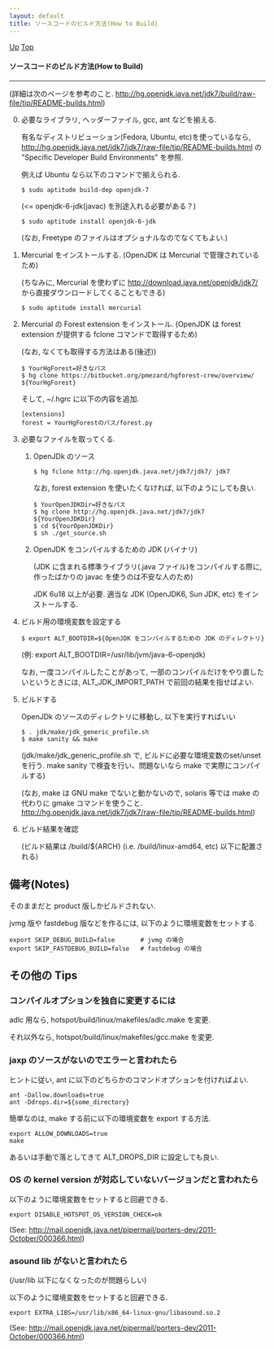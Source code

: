 ```yaml
---
layout: default
title: ソースコードのビルド方法(How to Build)
---
```

[Up](no3yhpM-MW.html) [Top](../index.html)

#### ソースコードのビルド方法(How to Build)

--- 
(詳細は次のページを参考のこと.
 <http://hg.openjdk.java.net/jdk7/build/raw-file/tip/README-builds.html>)

0. 必要なライブラリ, ヘッダーファイル, gcc, ant などを揃える.

   有名なディストリビューション(Fedora, Ubuntu, etc)を使っているなら,
   <http://hg.openjdk.java.net/jdk7/jdk7/raw-file/tip/README-builds.html> の
   "Specific Developer Build Environments" を参照.

   例えば Ubuntu なら以下のコマンドで揃えられる.
   
   ```
   $ sudo aptitude build-dep openjdk-7
   ```

   (<= openjdk-6-jdk(javac) を別途入れる必要がある？)
   
   ```
   $ sudo aptitude install openjdk-6-jdk
   ```

   (なお, Freetype のファイルはオプショナルなのでなくてもよい.)

1. Mercurial をインストールする. (OpenJDK は Mercurial で管理されているため)

   (ちなみに, Mercurial を使わずに <http://download.java.net/openjdk/jdk7/> から直接ダウンロードしてくることもできる)

   ```
   $ sudo aptitude install mercurial
   ```

2. Mercurial の Forest extension をインストール. (OpenJDK は forest extension が提供する fclone コマンドで取得するため)

   (なお, なくても取得する方法はある(後述))
   
   ```
   $ YourHgForest=好きなパス
   $ hg clone https://bitbucket.org/pmezard/hgforest-crew/overview/ ${YourHgForest}
   ```

   そして, ~/.hgrc に以下の内容を追加.
   
   ```
   [extensions]
   forest = YourHgForestのパス/forest.py
   ```

3. 必要なファイルを取ってくる.

   1. OpenJDk のソース
      
      ```
      $ hg fclone http://hg.openjdk.java.net/jdk7/jdk7/ jdk7
      ```

      なお, forest extension を使いたくなければ, 以下のようにしても良い.

      ```
      $ YourOpenJDKDir=好きなパス
      $ hg clone http://hg.openjdk.java.net/jdk7/jdk7 ${YourOpenJDKDir}
      $ cd ${YourOpenJDKDir}
      $ sh ./get_source.sh
      ```

   2. OpenJDK をコンパイルするための JDK (バイナリ)

      (JDK に含まれる標準ライブラリ(.java ファイル)をコンパイルする際に, 作ったばかりの javac を使うのは不安な人のため)

      JDK 6u18 以上が必要. 適当な JDK (OpenJDK6, Sun JDK, etc) をインストールする.

4. ビルド用の環境変数を設定する

   ```
   $ export ALT_BOOTDIR=${OpenJDK をコンパイルするための JDK のディレクトリ}
   ```

   (例: export ALT_BOOTDIR=/usr/lib/jvm/java-6-openjdk)

   なお, 一度コンパイルしたことがあって, 一部のコンパイルだけをやり直したいというときには,
   ALT_JDK_IMPORT_PATH で前回の結果を指せばよい.

5. ビルドする

   OpenJDk のソースのディレクトリに移動し, 以下を実行すればいい

   ```
   $ . jdk/make/jdk_generic_profile.sh
   $ make sanity && make
   ```

   (jdk/make/jdk_generic_profile.sh で, ビルドに必要な環境変数のset/unset を行う.
    make sanity で検査を行い、問題ないなら make で実際にコンパイルする)

   (なお, make は GNU make でないと動かないので,
   solaris 等では make の代わりに gmake コマンドを使うこと.
   <http://hg.openjdk.java.net/jdk7/jdk7/raw-file/tip/README-builds.html>)

6. ビルド結果を確認

   (ビルド結果は /build/${ARCH} (i.e. /build/linux-amd64, etc) 以下に配置される)


## 備考(Notes)
そのままだと product 版しかビルドされない.

jvmg 版や fastdebug 版などを作るには, 以下のように環境変数をセットする.

```
export SKIP_DEBUG_BUILD=false       # jvmg の場合
export SKIP_FASTDEBUG_BUILD=false   # fastdebug の場合
```

## その他の Tips
### コンパイルオプションを独自に変更するには
adlc 用なら, hotspot/build/linux/makefiles/adlc.make を変更.

それ以外なら, hotspot/build/linux/makefiles/gcc.make を変更.

### jaxp のソースがないのでエラーと言われたら
ヒントに従い, ant に以下のどちらかのコマンドオプションを付ければよい.

```
ant -Dallow.downloads=true
ant -Ddrops.dir=${some_directory}
```

簡単なのは, make する前に以下の環境変数を export する方法.

```
export ALLOW_DOWNLOADS=true
make
```

あるいは手動で落としてきて ALT_DROPS_DIR に設定しても良い.

### OS の kernel version が対応していないバージョンだと言われたら
以下のように環境変数をセットすると回避できる.

```
export DISABLE_HOTSPOT_OS_VERSION_CHECK=ok
```

(See: <http://mail.openjdk.java.net/pipermail/porters-dev/2011-October/000366.html>)

### asound lib がないと言われたら
(/usr/lib 以下になくなったのが問題らしい)

以下のように環境変数をセットすると回避できる.

```
export EXTRA_LIBS=/usr/lib/x86_64-linux-gnu/libasound.so.2
```

(See: <http://mail.openjdk.java.net/pipermail/porters-dev/2011-October/000366.html>)







